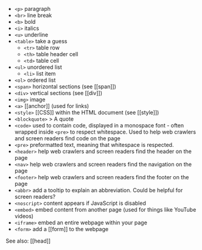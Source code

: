 - `<p>` paragraph
- `<br>` line break
- `<b>` bold
- `<i>` italics
- `<u>` underline
- `<table>` take a guess
	- `<tr>` table row
	- `<th>` table header cell
	- `<td>` table cell
- `<ul>` unordered list
	- `<li>` list item
- `<ol>` ordered list
- `<span>` horizontal sections (see [[span]])
- `<div>` vertical sections (see [[div]])
- `<img>` image
- `<a>` [[anchor]] (used for links)
- `<style>` [[CSS]] within the HTML document (see [[style]])
- `<blockquote>` 
          > A quote
- `<code>` used to contain code, displayed in a monospace font - often wrapped inside `<pre>` to respect whitespace. Used to help web crawlers and screen readers find code on the page
- `<pre>` preformatted text, meaning that whitespace is respected.
- `<header>` help web crawlers and screen readers find the header on the page
- `<nav>` help web crawlers and screen readers find the navigation on the page
- `<footer>` help web crawlers and screen readers find the footer on the page
- `<abbr>` add a tooltip to explain an abbreviation. Could be helpful for screen readers?
- `<noscript>` content appears if JavaScript is disabled
- `<embed>` embed content from another page (used for things like YouTube videos)
- `<iframe>` embed an entire webpage within your page
- `<form>` add a [[form]] to the webpage

See also: [[head]]